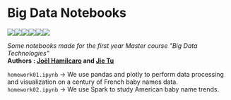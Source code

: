 # Big Data Notebooks  
<img src="https://img.shields.io/badge/Jupyter%20-%23F37626.svg?&style=flat-square&logo=Jupyter&logoColor=white" /><img src="https://img.shields.io/badge/python%20-%2314354C.svg?&style=flat-square&logo=python&logoColor=white"/><img src="https://img.shields.io/badge/Spark%20-E25A1C.svg?&style=flat-square&logo=apachespark&logoColor=white"/><img src="https://img.shields.io/badge/numpy%20-%23013243.svg?&style=flat-square&logo=numpy&logoColor=white" /><img src="https://img.shields.io/badge/pandas%20-%23150458.svg?&style=flat-square&logo=pandas&logoColor=white" /><img src="https://img.shields.io/badge/Plotly%20-%231572B6.svg?&style=flat-square&logo=plotly&logoColor=white"/>   

*Some notebooks made for the first year Master course "Big Data Technologies"*  
**Authors : [Joël Hamilcaro](https://github.com/Joel-Hamilcaro/) and [Jie Tu](https://github.com/jie-tu)**  

`homework01.ipynb` -> We use pandas and plotly to perform data processing and visualization on a century of French baby names data.   
`homework02.ipynb` -> We use Spark to study American baby name trends.   

